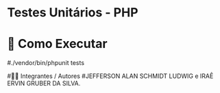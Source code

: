 # Testes Unitários - PHP  
# 🚀 Como Executar
#./vendor/bin/phpunit tests

#👨‍💻 Integrantes / Autores 
#JEFFERSON ALAN SCHMIDT LUDWIG e IRAÊ ERVIN GRUBER DA SILVA.
